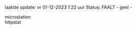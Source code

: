 laatste update: 
vr 01-12-2023  1:22   uur 
Status: FAALT - geel - 
<div class="service R">microstation</div><div class="service Y">httpstat</div>